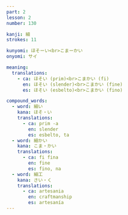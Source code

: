 ```yaml
---
part: 2
lesson: 2
number: 130

kanji: 細
strokes: 11

kunyomi: ほそーい<br>こまーかい
onyomi: サイ

meaning:
  translations:
    - ca: ほそい (prim)<br>こまかい (fi)
      en: ほそい (slender)<br>こまかい (fine)
      es: ほそい (esbelto)<br>こまかい (fino)

compound_words:
  - word: 細い
    kana: ほそ・い
    translations:
      - ca: prim -a
        en: slender
        es: esbelto, ta
  - word: 細かい
    kana: こま・かい
    translations:
      - ca: fi fina
        en: fine
        es: fino, na
  - word: 細工
    kana: さい・く
    translations:
      - ca: artesania
        en: craftmanship
        es: artesanía
---
```

